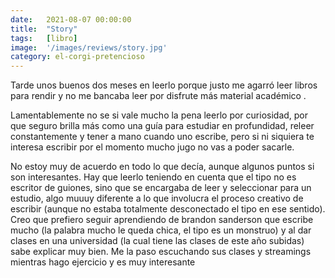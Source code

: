```yaml
---
date:   2021-08-07 00:00:00
title:  "Story"
tags:   [libro]
image:  '/images/reviews/story.jpg'
category: el-corgi-pretencioso
---
```

Tarde unos buenos dos meses en leerlo porque justo me agarró leer libros para rendir y no me bancaba leer por disfrute más material académico .

Lamentablemente no se si vale mucho la pena leerlo por curiosidad, por que seguro brilla más como una guía para estudiar en profundidad, releer constantemente y tener a mano cuando uno escribe, pero si ni siquiera te interesa escribir por el momento mucho jugo no vas a poder sacarle.

No estoy muy de acuerdo en todo lo que decía, aunque algunos puntos si son interesantes. Hay que leerlo teniendo en cuenta que el tipo no es escritor de guiones, sino que se encargaba de leer y seleccionar para un estudio, algo muuuy diferente a lo que involucra el proceso creativo de escribir (aunque no estaba totalmente desconectado el tipo en ese sentido). Creo que prefiero seguir aprendiendo de brandon sanderson que escribe mucho (la palabra mucho le queda chica, el tipo es un monstruo) y al dar clases en una universidad (la cual tiene las clases de este año subidas) sabe explicar muy bien. Me la paso escuchando sus clases y streamings mientras hago ejercicio y es muy interesante 

